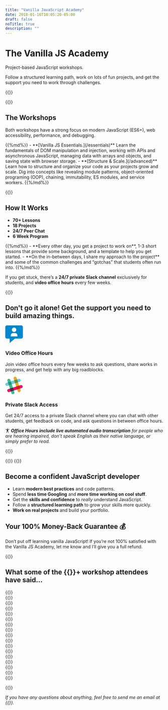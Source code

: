 ```yaml
---
title: "Vanilla JavaScript Academy"
date: 2018-01-16T10:05:20-05:00
draft: false
noTitle: true
description: ""
---
```


<h1 class="no-padding-top no-margin-bottom h5 text-sans">The Vanilla JS Academy</h1>
<p class="text-xlarge margin-bottom-small text-serif">Project-based JavaScript workshops.</p>

<p><span class="text-large">Follow a structured learning path, work on lots of fun projects, and get the support you need to work through challenges.</span></p>

{{<cta for="academy">}}

{{<used-by>}}


## The Workshops

Both workshops have a strong focus on modern JavaScript (ES6+), web accessibility, performance, and debugging.

<div class="list-spaced">
{{%md%}}
- **[Vanilla JS Essentials.](/essentials)** Learn the fundamentals of DOM manipulation and injection, working with APIs and asynchronous JavaScript, managing data with arrays and objects, and saving state with browser storage.
- **[Structure & Scale.](/advanced)** Learn how to structure and organize your code as your projects grow and scale. Dig into concepts like revealing module patterns, object-oriented programing (OOP), chaining, immutability, ES modules, and service workers.
{{%/md%}}
</div>

{{<quiz>}}


## How It Works

<ul class="list-inline list-inline-responsive">
	<li><strong>70+ Lessons</strong></li>
	<li><strong>18 Projects</strong></li>
	<li><strong>24/7 Peer Chat</strong></li>
	<li><strong>6 Week Program</strong></li>
</ul>

<div class="list-spaced">
{{%md%}}
- **Every other day, you get a project to work on**, 1-3 short lessons that provide some background, and a template to help you get started.
- **On the in-between days, I share my approach to the project** and some of the common challenges and “gotchas” that students often run into.
{{%/md%}}
</div>

If you get stuck, there’s a **24/7 private Slack channel** exclusively for students, and **video office hours** every few weeks.

<div class="padding-top-large padding-bottom-large">{{<testimonial for="benRudolph" photo="true">}}</div>



## Don't go it alone! Get the support you need to build amazing things.

<div class="row padding-top-small margin-bottom">
	<div class="grid-fifth margin-bottom-small text-center">
		<svg xmlns="http://www.w3.org/2000/svg" width="4em" height="4em" viewBox="0 0 16 16"><title></title><path fill="#0088cc" d="M14.5 0h-13C.675 0 0 .675 0 1.5v9c0 .825.675 1.5 1.5 1.5H4v4l4.8-4h5.7c.825 0 1.5-.675 1.5-1.5v-9c0-.825-.675-1.5-1.5-1.5zM8 2.005a1.995 1.995 0 1 1 0 3.99 1.995 1.995 0 0 1 0-3.99zM11 10H5V9a2 2 0 0 1 2-2h2a2 2 0 0 1 2 2v1z"/></svg>
	</div>
	<div class="grid-four-fifths">
		<h3 class="h5 no-padding-top margin-bottom-small">Video Office Hours</h3>
		<p>Join video office hours every few weeks to ask questions, share works in progress, and get help with any big&nbsp;roadblocks.</p>
	</div>
</div>

<div class="row">
	<div class="grid-fifth margin-bottom-small text-center">
		<svg height="4em" width="4em" viewBox="0 0 34 34" xmlns="http://www.w3.org/2000/svg"><title></title><g fill-rule="nonzero" fill="none"><path d="M21.845 2.252C21.335.68 19.635-.17 18.063.34 16.49.85 15.64 2.55 16.15 4.122l7.735 23.843a3.019 3.019 0 0 0 3.655 1.87c1.573-.468 2.55-2.168 2.04-3.698 0-.085-7.735-23.884-7.735-23.884v-.001z" fill="#E9A823"/><path d="M9.818 6.162C9.308 4.59 7.608 3.74 6.035 4.25c-1.572.51-2.423 2.21-1.913 3.783l7.736 23.842a3.019 3.019 0 0 0 3.654 1.87c1.573-.467 2.55-2.167 2.04-3.697 0-.085-7.734-23.885-7.734-23.885v-.001z" fill="#3FB991"/><path d="M31.578 22.015c1.572-.51 2.422-2.21 1.912-3.782-.51-1.573-2.21-2.423-3.783-1.913L5.866 24.055a3.019 3.019 0 0 0-1.87 3.655c.468 1.572 2.167 2.55 3.697 2.04.085 0 23.886-7.735 23.886-7.735h-.001z" fill="#E11765"/><path d="M10.838 28.73c1.572-.51 3.57-1.148 5.694-1.87-.51-1.572-1.147-3.57-1.87-5.695l-5.695 1.87 1.87 5.695h.001z" fill="#472A49"/><path d="M22.865 24.82c2.168-.68 4.165-1.36 5.695-1.87-.51-1.572-1.147-3.57-1.87-5.695l-5.695 1.87 1.87 5.695z" fill="#CD2027"/><path d="M27.668 9.988c1.572-.51 2.422-2.21 1.912-3.783-.51-1.572-2.21-2.422-3.782-1.912l-23.8 7.734a3.019 3.019 0 0 0-1.87 3.655c.467 1.573 2.167 2.55 3.697 2.04.042 0 23.843-7.735 23.843-7.735v.001z" fill="#71CBDC"/><path d="M6.928 16.745c1.572-.51 3.57-1.148 5.695-1.87-.68-2.168-1.36-4.165-1.87-5.695L5.1 11.05l1.828 5.695z" fill="#1D947E"/><path d="M18.955 12.835c2.168-.68 4.165-1.36 5.695-1.87-.68-2.168-1.36-4.165-1.87-5.695l-5.695 1.87 1.87 5.695z" fill="#66873A"/></g></svg>
	</div>
	<div class="grid-four-fifths">
		<h3 class="h5 no-padding-top margin-bottom-small">Private Slack Access</h3>
		<p>Get 24/7 access to a private Slack channel where you can chat with other students, get feedback on code, and ask questions in between office&nbsp;hours.</p>
	</div>
</div>

<svg xmlns="http://www.w3.org/2000/svg" style="margin-bottom:-0.125em" height="1em" width="1em" viewBox="0 0 16 16" aria-hidden="true"><path fill="currentColor" d="M6.5 1.5a1.5 1.5 0 113.001.001A1.5 1.5 0 016.5 1.5z"/><path fill="currentColor" d="M10 5l5.15-2.221-.371-.929L8.5 4h-1L1.221 1.85l-.371.929L6 5v4l-2.051 6.634.935.355L7.786 9.5h.429l2.902 6.489.935-.355L10.001 9z"/></svg> _**Office Hours include live automated audio transcription** for people who are hearing impaired, don't speak English as their native language, or simply prefer to read._

{{<pricing-link pick="true">}}


{{<cta for="bonusesAcademy">}}
{{<cta for="bonusesList">}}


## Become a confident JavaScript developer

- Learn **modern best practices** and code patterns.
- Spend **less time Googling** and **more time working on cool stuff**.
- Get the **skills and confidence** to *really* understand JavaScript.
- Follow a **structured learning path** to grow your skills more quickly.
- **Work on real projects** and build your portfolio.


## Your 100% Money-Back Guarantee &#128176;

Don’t put off learning vanilla JavaScript! If you’re not 100% satisfied with the Vanilla JS Academy, let me know and I’ll give you a full refund.


{{<about-me>}}



## What some of the {{<sales-numbers>}}+ workshop attendees have said...

<div class="padding-top-large padding-bottom">
	{{<testimonial for="leticiaOneill2" photo="true">}}
</div>

<div class="padding-bottom">
	{{<testimonial for="lauraKalbag" photo="true">}}
</div>

<div class="padding-bottom">
	{{<testimonial for="walterJenkins" photo="true">}}
</div>

<div class="padding-bottom">
	{{<testimonial for="mariaBlair2" photo="true">}}
</div>

<div class="padding-bottom">
	{{<testimonial for="zacHeisey" photo="true">}}
</div>

<div class="padding-bottom">
	{{<testimonial for="stewartDavis2" photo="true">}}
</div>

<div class="padding-bottom">
	{{<testimonial for="izziKoning" photo="true">}}
</div>

<div class="padding-bottom">
	{{<testimonial for="kevinBeck" photo="true">}}
</div>

<div class="padding-bottom-large">
	{{<testimonial for="kumarSucom" photo="true">}}
</div>

<div class="padding-bottom-large">
	{{<testimonial for="richHolman" photo="true">}}
</div>

<div class="padding-bottom-large">
	{{<testimonial for="kieranBarker2" photo="true">}}
</div>

<div class="padding-bottom">
	{{<testimonial for="patriciaParker" photo="true">}}
</div>

<div class="padding-bottom">
	{{<testimonial for="toddLibby" photo="true">}}
</div>

<div class="padding-top-large padding-bottom-large">
	{{<testimonial for="elliotPorter" photo="true">}}
</div>

<div class="padding-bottom">
	{{<testimonial for="ronAmick" photo="true">}}
</div>

<div class="padding-bottom">
	{{<testimonial for="craigHaggart" photo="true">}}
</div>

<div class="padding-bottom">
	{{<testimonial for="vicenteSarmento" photo="true">}}
</div>

{{<pricing-link pick="true">}}



*If you have any questions about anything, feel free to send me an email at {{<email>}}.*